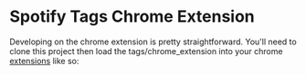 # Spotify Tags Chrome Extension

Developing on the chrome extension is pretty straightforward. You'll need to clone this project then load the tags/chrome_extension into your chrome [extensions](chrome://extensions/) like so: 

